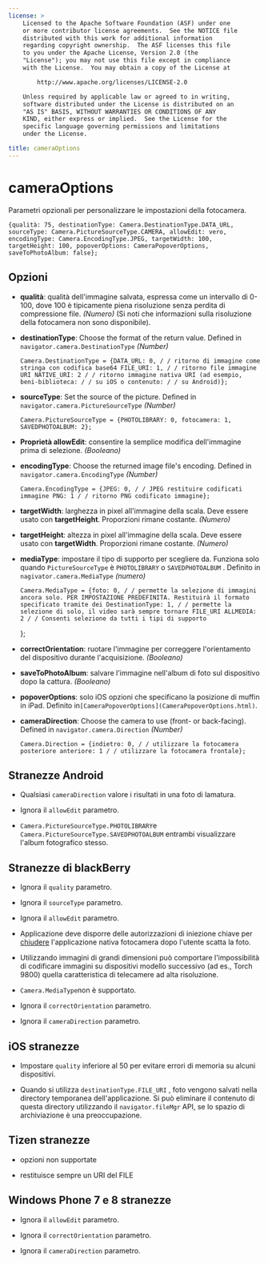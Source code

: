 ```yaml
---
license: >
    Licensed to the Apache Software Foundation (ASF) under one
    or more contributor license agreements.  See the NOTICE file
    distributed with this work for additional information
    regarding copyright ownership.  The ASF licenses this file
    to you under the Apache License, Version 2.0 (the
    "License"); you may not use this file except in compliance
    with the License.  You may obtain a copy of the License at

        http://www.apache.org/licenses/LICENSE-2.0

    Unless required by applicable law or agreed to in writing,
    software distributed under the License is distributed on an
    "AS IS" BASIS, WITHOUT WARRANTIES OR CONDITIONS OF ANY
    KIND, either express or implied.  See the License for the
    specific language governing permissions and limitations
    under the License.

title: cameraOptions
---
```


# cameraOptions

Parametri opzionali per personalizzare le impostazioni della fotocamera.

    {qualità: 75, destinationType: Camera.DestinationType.DATA_URL, sourceType: Camera.PictureSourceType.CAMERA, allowEdit: vero, encodingType: Camera.EncodingType.JPEG, targetWidth: 100, targetHeight: 100, popoverOptions: CameraPopoverOptions, saveToPhotoAlbum: false};
    

## Opzioni

*   **qualità**: qualità dell'immagine salvata, espressa come un intervallo di 0-100, dove 100 è tipicamente piena risoluzione senza perdita di compressione file. *(Numero)* (Si noti che informazioni sulla risoluzione della fotocamera non sono disponibile).

*   **destinationType**: Choose the format of the return value. Defined in `navigator.camera.DestinationType` *(Number)*
    
        Camera.DestinationType = {DATA_URL: 0, / / ritorno di immagine come stringa con codifica base64 FILE_URI: 1, / / ritorno file immagine URI NATIVE_URI: 2 / / ritorno immagine nativa URI (ad esempio, beni-biblioteca: / / su iOS o contenuto: / / su Android)};
        

*   **sourceType**: Set the source of the picture. Defined in `navigator.camera.PictureSourceType` *(Number)*
    
        Camera.PictureSourceType = {PHOTOLIBRARY: 0, fotocamera: 1, SAVEDPHOTOALBUM: 2};
        

*   **Proprietà allowEdit**: consentire la semplice modifica dell'immagine prima di selezione. *(Booleano)*

*   **encodingType**: Choose the returned image file's encoding. Defined in `navigator.camera.EncodingType` *(Number)*
    
        Camera.EncodingType = {JPEG: 0, / / JPEG restituire codificati immagine PNG: 1 / / ritorno PNG codificato immagine};
        

*   **targetWidth**: larghezza in pixel all'immagine della scala. Deve essere usato con **targetHeight**. Proporzioni rimane costante. *(Numero)*

*   **targetHeight**: altezza in pixel all'immagine della scala. Deve essere usato con **targetWidth**. Proporzioni rimane costante. *(Numero)*

*   **mediaType**: impostare il tipo di supporto per scegliere da. Funziona solo quando `PictureSourceType` è `PHOTOLIBRARY` o `SAVEDPHOTOALBUM` . Definito in `nagivator.camera.MediaType` *(numero)* 
    
        Camera.MediaType = {foto: 0, / / permette la selezione di immagini ancora solo. PER IMPOSTAZIONE PREDEFINITA. Restituirà il formato specificato tramite dei DestinationType: 1, / / permette la selezione di solo, il video sarà sempre tornare FILE_URI ALLMEDIA: 2 / / Consenti selezione da tutti i tipi di supporto
        
    
    };

*   **correctOrientation**: ruotare l'immagine per correggere l'orientamento del dispositivo durante l'acquisizione. *(Booleano)*

*   **saveToPhotoAlbum**: salvare l'immagine nell'album di foto sul dispositivo dopo la cattura. *(Booleano)*

*   **popoverOptions**: solo iOS opzioni che specificano la posizione di muffin in iPad. Definito in`[CameraPopoverOptions](CameraPopoverOptions.html)`.

*   **cameraDirection**: Choose the camera to use (front- or back-facing). Defined in `navigator.camera.Direction` *(Number)*
    
        Camera.Direction = {indietro: 0, / / utilizzare la fotocamera posteriore anteriore: 1 / / utilizzare la fotocamera frontale};
        

## Stranezze Android

*   Qualsiasi `cameraDirection` valore i risultati in una foto di lamatura.

*   Ignora il `allowEdit` parametro.

*   `Camera.PictureSourceType.PHOTOLIBRARY`e `Camera.PictureSourceType.SAVEDPHOTOALBUM` entrambi visualizzare l'album fotografico stesso.

## Stranezze di blackBerry

*   Ignora il `quality` parametro.

*   Ignora il `sourceType` parametro.

*   Ignora il `allowEdit` parametro.

*   Applicazione deve disporre delle autorizzazioni di iniezione chiave per [chiudere](../../inappbrowser/inappbrowser.html) l'applicazione nativa fotocamera dopo l'utente scatta la foto.

*   Utilizzando immagini di grandi dimensioni può comportare l'impossibilità di codificare immagini su dispositivi modello successivo (ad es., Torch 9800) quella caratteristica di telecamere ad alta risoluzione.

*   `Camera.MediaType`non è supportato.

*   Ignora il `correctOrientation` parametro.

*   Ignora il `cameraDirection` parametro.

## iOS stranezze

*   Impostare `quality` inferiore al 50 per evitare errori di memoria su alcuni dispositivi.

*   Quando si utilizza `destinationType.FILE_URI` , foto vengono salvati nella directory temporanea dell'applicazione. Si può eliminare il contenuto di questa directory utilizzando il `navigator.fileMgr` API, se lo spazio di archiviazione è una preoccupazione.

## Tizen stranezze

*   opzioni non supportate

*   restituisce sempre un URI del FILE

## Windows Phone 7 e 8 stranezze

*   Ignora il `allowEdit` parametro.

*   Ignora il `correctOrientation` parametro.

*   Ignora il `cameraDirection` parametro.